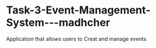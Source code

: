 # Task-3-Event-Management-System---madhcher
Application that allows users to Creat and manage events
